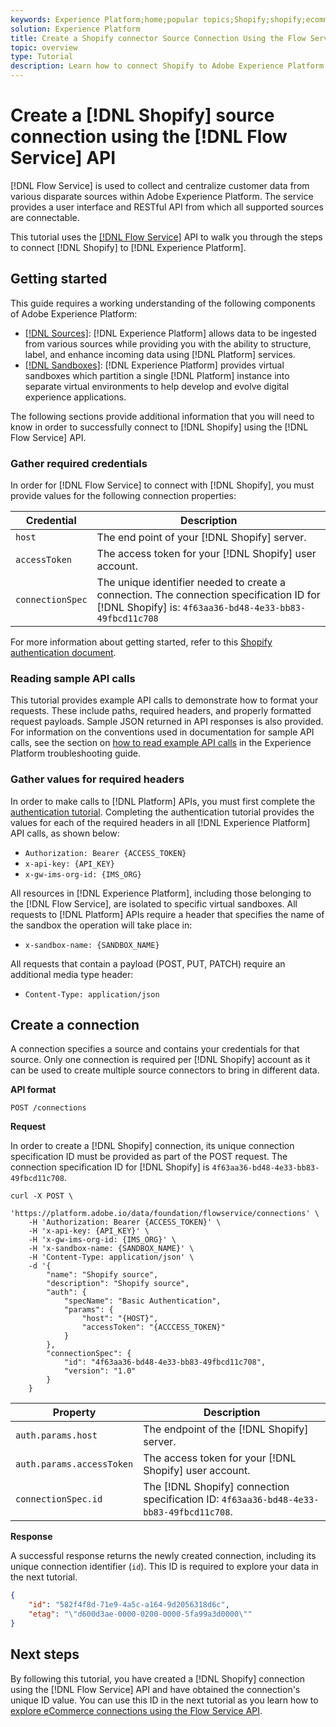 ```yaml
---
keywords: Experience Platform;home;popular topics;Shopify;shopify;ecommerce
solution: Experience Platform
title: Create a Shopify connector Source Connection Using the Flow Service API
topic: overview
type: Tutorial
description: Learn how to connect Shopify to Adobe Experience Platform using the Flow Service API.
---
```


# Create a [!DNL Shopify] source connection using the [!DNL Flow Service] API

[!DNL Flow Service] is used to collect and centralize customer data from various disparate sources within Adobe Experience Platform. The service provides a user interface and RESTful API from which all supported sources are connectable.

This tutorial uses the [[!DNL Flow Service]](https://www.adobe.io/apis/experienceplatform/home/api-reference.html#!acpdr/swagger-specs/flow-service.yaml) API to walk you through the steps to connect [!DNL Shopify] to [!DNL Experience Platform].

## Getting started

This guide requires a working understanding of the following components of Adobe Experience Platform:

* [[!DNL Sources]](../../../../home.md): [!DNL Experience Platform] allows data to be ingested from various sources while providing you with the ability to structure, label, and enhance incoming data using [!DNL Platform] services.
* [[!DNL Sandboxes]](../../../../../sandboxes/home.md): [!DNL Experience Platform] provides virtual sandboxes which partition a single [!DNL Platform] instance into separate virtual environments to help develop and evolve digital experience applications.

The following sections provide additional information that you will need to know in order to successfully connect to [!DNL Shopify] using the [!DNL Flow Service] API.

### Gather required credentials

In order for [!DNL Flow Service] to connect with [!DNL Shopify], you must provide values for the following connection properties:

| Credential | Description |
| ---------- | ----------- |
| `host` | The end point of your [!DNL Shopify] server. |
| `accessToken` | The access token for your [!DNL Shopify] user account. |
| `connectionSpec` | The unique identifier needed to create a connection. The connection specification ID for [!DNL Shopify] is: `4f63aa36-bd48-4e33-bb83-49fbcd11c708` |

For more information about getting started, refer to this [Shopify authentication document](https://shopify.dev/concepts/about-apis/authentication).

### Reading sample API calls

This tutorial provides example API calls to demonstrate how to format your requests. These include paths, required headers, and properly formatted request payloads. Sample JSON returned in API responses is also provided. For information on the conventions used in documentation for sample API calls, see the section on [how to read example API calls](../../../../../landing/troubleshooting.md#how-do-i-format-an-api-request) in the Experience Platform troubleshooting guide.

### Gather values for required headers

In order to make calls to [!DNL Platform] APIs, you must first complete the [authentication tutorial](https://www.adobe.com/go/platform-api-authentication-en). Completing the authentication tutorial provides the values for each of the required headers in all [!DNL Experience Platform] API calls, as shown below:

* `Authorization: Bearer {ACCESS_TOKEN}`
* `x-api-key: {API_KEY}`
* `x-gw-ims-org-id: {IMS_ORG}`

All resources in [!DNL Experience Platform], including those belonging to the [!DNL Flow Service], are isolated to specific virtual sandboxes. All requests to [!DNL Platform] APIs require a header that specifies the name of the sandbox the operation will take place in:

* `x-sandbox-name: {SANDBOX_NAME}`

All requests that contain a payload (POST, PUT, PATCH) require an additional media type header:

* `Content-Type: application/json`

## Create a connection

A connection specifies a source and contains your credentials for that source. Only one connection is required per [!DNL Shopify] account as it can be used to create multiple source connectors to bring in different data.

**API format**

```http
POST /connections
```

**Request**

In order to create a [!DNL Shopify] connection, its unique connection specification ID must be provided as part of the POST request. The connection specification ID for [!DNL Shopify] is `4f63aa36-bd48-4e33-bb83-49fbcd11c708`.

```shell
curl -X POST \
    'https://platform.adobe.io/data/foundation/flowservice/connections' \
    -H 'Authorization: Bearer {ACCESS_TOKEN}' \
    -H 'x-api-key: {API_KEY}' \
    -H 'x-gw-ims-org-id: {IMS_ORG}' \
    -H 'x-sandbox-name: {SANDBOX_NAME}' \
    -H 'Content-Type: application/json' \
    -d '{
        "name": "Shopify source",
        "description": "Shopify source",
        "auth": {
            "specName": "Basic Authentication",
            "params": {
                "host": "{HOST}",
                "accessToken": "{ACCCESS_TOKEN}"
            }
        },
        "connectionSpec": {
            "id": "4f63aa36-bd48-4e33-bb83-49fbcd11c708",
            "version": "1.0"
        }
    }
```

| Property | Description |
| --------- | ----------- |
| `auth.params.host` | The endpoint of the [!DNL Shopify] server. |
| `auth.params.accessToken` | The access token for your [!DNL Shopify] user account. |
| `connectionSpec.id` | The [!DNL Shopify] connection specification ID: `4f63aa36-bd48-4e33-bb83-49fbcd11c708`. |

**Response**

A successful response returns the newly created connection, including its unique connection identifier (`id`). This ID is required to explore your data in the next tutorial.

```json
{
    "id": "582f4f8d-71e9-4a5c-a164-9d2056318d6c",
    "etag": "\"d600d3ae-0000-0200-0000-5fa99a3d0000\""
}
```

## Next steps

By following this tutorial, you have created a [!DNL Shopify] connection using the [!DNL Flow Service] API and have obtained the connection's unique ID value. You can use this ID in the next tutorial as you learn how to [explore eCommerce connections using the Flow Service API](../../explore/ecommerce.md).